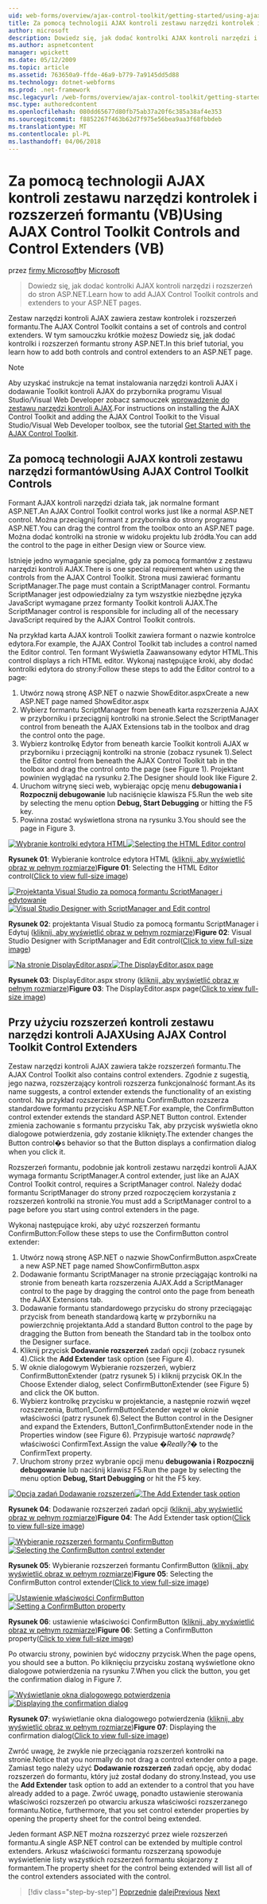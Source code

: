 ```yaml
---
uid: web-forms/overview/ajax-control-toolkit/getting-started/using-ajax-control-toolkit-controls-and-control-extenders-vb
title: Za pomocą technologii AJAX kontroli zestawu narzędzi kontrolek i rozszerzeń formantu (VB) | Dokumentacja firmy Microsoft
author: microsoft
description: Dowiedz się, jak dodać kontrolki AJAX kontroli narzędzi i rozszerzeń do stron ASP.NET.
ms.author: aspnetcontent
manager: wpickett
ms.date: 05/12/2009
ms.topic: article
ms.assetid: 763650a9-ffde-46a9-b779-7a9145dd5d88
ms.technology: dotnet-webforms
ms.prod: .net-framework
msc.legacyurl: /web-forms/overview/ajax-control-toolkit/getting-started/using-ajax-control-toolkit-controls-and-control-extenders-vb
msc.type: authoredcontent
ms.openlocfilehash: 080dd65677d80fb75ab37a20f6c385a38af4e353
ms.sourcegitcommit: f8852267f463b62d7f975e56bea9aa3f68fbbdeb
ms.translationtype: MT
ms.contentlocale: pl-PL
ms.lasthandoff: 04/06/2018
---
```

<a name="using-ajax-control-toolkit-controls-and-control-extenders-vb"></a><span data-ttu-id="7b0dd-103">Za pomocą technologii AJAX kontroli zestawu narzędzi kontrolek i rozszerzeń formantu (VB)</span><span class="sxs-lookup"><span data-stu-id="7b0dd-103">Using AJAX Control Toolkit Controls and Control Extenders (VB)</span></span>
====================
<span data-ttu-id="7b0dd-104">przez [firmy Microsoft](https://github.com/microsoft)</span><span class="sxs-lookup"><span data-stu-id="7b0dd-104">by [Microsoft](https://github.com/microsoft)</span></span>

> <span data-ttu-id="7b0dd-105">Dowiedz się, jak dodać kontrolki AJAX kontroli narzędzi i rozszerzeń do stron ASP.NET.</span><span class="sxs-lookup"><span data-stu-id="7b0dd-105">Learn how to add AJAX Control Toolkit controls and extenders to your ASP.NET pages.</span></span>


<span data-ttu-id="7b0dd-106">Zestaw narzędzi kontroli AJAX zawiera zestaw kontrolek i rozszerzeń formantu.</span><span class="sxs-lookup"><span data-stu-id="7b0dd-106">The AJAX Control Toolkit contains a set of controls and control extenders.</span></span> <span data-ttu-id="7b0dd-107">W tym samouczku krótkie możesz Dowiedz się, jak dodać kontrolki i rozszerzeń formantu strony ASP.NET.</span><span class="sxs-lookup"><span data-stu-id="7b0dd-107">In this brief tutorial, you learn how to add both controls and control extenders to an ASP.NET page.</span></span>

> [!NOTE] 
> 
> <span data-ttu-id="7b0dd-108">Aby uzyskać instrukcje na temat instalowania narzędzi kontroli AJAX i dodawanie Toolkit kontroli AJAX do przybornika programu Visual Studio/Visual Web Developer zobacz samouczek [wprowadzenie do zestawu narzędzi kontroli AJAX](get-started-with-the-ajax-control-toolkit-vb.md).</span><span class="sxs-lookup"><span data-stu-id="7b0dd-108">For instructions on installing the AJAX Control Toolkit and adding the AJAX Control Toolkit to the Visual Studio/Visual Web Developer toolbox, see the tutorial [Get Started with the AJAX Control Toolkit](get-started-with-the-ajax-control-toolkit-vb.md).</span></span>


## <a name="using-ajax-control-toolkit-controls"></a><span data-ttu-id="7b0dd-109">Za pomocą technologii AJAX kontroli zestawu narzędzi formantów</span><span class="sxs-lookup"><span data-stu-id="7b0dd-109">Using AJAX Control Toolkit Controls</span></span>

<span data-ttu-id="7b0dd-110">Formant AJAX kontroli narzędzi działa tak, jak normalne formant ASP.NET.</span><span class="sxs-lookup"><span data-stu-id="7b0dd-110">An AJAX Control Toolkit control works just like a normal ASP.NET control.</span></span> <span data-ttu-id="7b0dd-111">Można przeciągnij formant z przybornika do strony programu ASP.NET.</span><span class="sxs-lookup"><span data-stu-id="7b0dd-111">You can drag the control from the toolbox onto an ASP.NET page.</span></span> <span data-ttu-id="7b0dd-112">Można dodać kontrolki na stronie w widoku projektu lub źródła.</span><span class="sxs-lookup"><span data-stu-id="7b0dd-112">You can add the control to the page in either Design view or Source view.</span></span>

<span data-ttu-id="7b0dd-113">Istnieje jedno wymaganie specjalne, gdy za pomocą formantów z zestawu narzędzi kontroli AJAX.</span><span class="sxs-lookup"><span data-stu-id="7b0dd-113">There is one special requirement when using the controls from the AJAX Control Toolkit.</span></span> <span data-ttu-id="7b0dd-114">Strona musi zawierać formantu ScriptManager.</span><span class="sxs-lookup"><span data-stu-id="7b0dd-114">The page must contain a ScriptManager control.</span></span> <span data-ttu-id="7b0dd-115">Formantu ScriptManager jest odpowiedzialny za tym wszystkie niezbędne języka JavaScript wymagane przez formanty Toolkit kontroli AJAX.</span><span class="sxs-lookup"><span data-stu-id="7b0dd-115">The ScriptManager control is responsible for including all of the necessary JavaScript required by the AJAX Control Toolkit controls.</span></span>

<span data-ttu-id="7b0dd-116">Na przykład karta AJAX kontroli Toolkit zawiera formant o nazwie kontrolce edytora.</span><span class="sxs-lookup"><span data-stu-id="7b0dd-116">For example, the AJAX Control Toolkit tab includes a control named the Editor control.</span></span> <span data-ttu-id="7b0dd-117">Ten formant Wyświetla Zaawansowany edytor HTML.</span><span class="sxs-lookup"><span data-stu-id="7b0dd-117">This control displays a rich HTML editor.</span></span> <span data-ttu-id="7b0dd-118">Wykonaj następujące kroki, aby dodać kontrolki edytora do strony:</span><span class="sxs-lookup"><span data-stu-id="7b0dd-118">Follow these steps to add the Editor control to a page:</span></span>

1. <span data-ttu-id="7b0dd-119">Utwórz nową stronę ASP.NET o nazwie ShowEditor.aspx</span><span class="sxs-lookup"><span data-stu-id="7b0dd-119">Create a new ASP.NET page named ShowEditor.aspx</span></span>
2. <span data-ttu-id="7b0dd-120">Wybierz formantu ScriptManager from beneath karta rozszerzenia AJAX w przyborniku i przeciągnij kontrolki na stronie.</span><span class="sxs-lookup"><span data-stu-id="7b0dd-120">Select the ScriptManager control from beneath the AJAX Extensions tab in the toolbox and drag the control onto the page.</span></span>
3. <span data-ttu-id="7b0dd-121">Wybierz kontrolkę Edytor from beneath karcie Toolkit kontroli AJAX w przyborniku i przeciągnij kontrolki na stronie (zobacz rysunek 1).</span><span class="sxs-lookup"><span data-stu-id="7b0dd-121">Select the Editor control from beneath the AJAX Control Toolkit tab in the toolbox and drag the control onto the page (see Figure 1).</span></span> <span data-ttu-id="7b0dd-122">Projektant powinien wyglądać na rysunku 2.</span><span class="sxs-lookup"><span data-stu-id="7b0dd-122">The Designer should look like Figure 2.</span></span>
4. <span data-ttu-id="7b0dd-123">Uruchom witrynę sieci web, wybierając opcję menu **debugowania i Rozpocznij debugowanie** lub naciśnięcie klawisza F5.</span><span class="sxs-lookup"><span data-stu-id="7b0dd-123">Run the web site by selecting the menu option **Debug, Start Debugging** or hitting the F5 key.</span></span>
5. <span data-ttu-id="7b0dd-124">Powinna zostać wyświetlona strona na rysunku 3.</span><span class="sxs-lookup"><span data-stu-id="7b0dd-124">You should see the page in Figure 3.</span></span>


<span data-ttu-id="7b0dd-125">[![Wybranie kontrolki edytora HTML](using-ajax-control-toolkit-controls-and-control-extenders-vb/_static/image1.jpg)](using-ajax-control-toolkit-controls-and-control-extenders-vb/_static/image1.png)</span><span class="sxs-lookup"><span data-stu-id="7b0dd-125">[![Selecting the HTML Editor control](using-ajax-control-toolkit-controls-and-control-extenders-vb/_static/image1.jpg)](using-ajax-control-toolkit-controls-and-control-extenders-vb/_static/image1.png)</span></span>

<span data-ttu-id="7b0dd-126">**Rysunek 01**: Wybieranie kontrolce edytora HTML ([kliknij, aby wyświetlić obraz w pełnym rozmiarze](using-ajax-control-toolkit-controls-and-control-extenders-vb/_static/image2.png))</span><span class="sxs-lookup"><span data-stu-id="7b0dd-126">**Figure 01**: Selecting the HTML Editor control([Click to view full-size image](using-ajax-control-toolkit-controls-and-control-extenders-vb/_static/image2.png))</span></span>


<span data-ttu-id="7b0dd-127">[![Projektanta Visual Studio za pomocą formantu ScriptManager i edytowanie](using-ajax-control-toolkit-controls-and-control-extenders-vb/_static/image2.jpg)](using-ajax-control-toolkit-controls-and-control-extenders-vb/_static/image3.png)</span><span class="sxs-lookup"><span data-stu-id="7b0dd-127">[![Visual Studio Designer with ScriptManager and Edit control](using-ajax-control-toolkit-controls-and-control-extenders-vb/_static/image2.jpg)](using-ajax-control-toolkit-controls-and-control-extenders-vb/_static/image3.png)</span></span>

<span data-ttu-id="7b0dd-128">**Rysunek 02**: projektanta Visual Studio za pomocą formantu ScriptManager i Edytuj ([kliknij, aby wyświetlić obraz w pełnym rozmiarze](using-ajax-control-toolkit-controls-and-control-extenders-vb/_static/image4.png))</span><span class="sxs-lookup"><span data-stu-id="7b0dd-128">**Figure 02**: Visual Studio Designer with ScriptManager and Edit control([Click to view full-size image](using-ajax-control-toolkit-controls-and-control-extenders-vb/_static/image4.png))</span></span>


<span data-ttu-id="7b0dd-129">[![Na stronie DisplayEditor.aspx](using-ajax-control-toolkit-controls-and-control-extenders-vb/_static/image3.jpg)](using-ajax-control-toolkit-controls-and-control-extenders-vb/_static/image5.png)</span><span class="sxs-lookup"><span data-stu-id="7b0dd-129">[![The DisplayEditor.aspx page](using-ajax-control-toolkit-controls-and-control-extenders-vb/_static/image3.jpg)](using-ajax-control-toolkit-controls-and-control-extenders-vb/_static/image5.png)</span></span>

<span data-ttu-id="7b0dd-130">**Rysunek 03**: DisplayEditor.aspx strony ([kliknij, aby wyświetlić obraz w pełnym rozmiarze](using-ajax-control-toolkit-controls-and-control-extenders-vb/_static/image6.png))</span><span class="sxs-lookup"><span data-stu-id="7b0dd-130">**Figure 03**: The DisplayEditor.aspx page([Click to view full-size image](using-ajax-control-toolkit-controls-and-control-extenders-vb/_static/image6.png))</span></span>


## <a name="using-ajax-control-toolkit-control-extenders"></a><span data-ttu-id="7b0dd-131">Przy użyciu rozszerzeń kontroli zestawu narzędzi kontroli AJAX</span><span class="sxs-lookup"><span data-stu-id="7b0dd-131">Using AJAX Control Toolkit Control Extenders</span></span>

<span data-ttu-id="7b0dd-132">Zestaw narzędzi kontroli AJAX zawiera także rozszerzeń formantu.</span><span class="sxs-lookup"><span data-stu-id="7b0dd-132">The AJAX Control Toolkit also contains control extenders.</span></span> <span data-ttu-id="7b0dd-133">Zgodnie z sugestią, jego nazwa, rozszerzający kontroli rozszerza funkcjonalność formant.</span><span class="sxs-lookup"><span data-stu-id="7b0dd-133">As its name suggests, a control extender extends the functionality of an existing control.</span></span> <span data-ttu-id="7b0dd-134">Na przykład rozszerzeń formantu ConfirmButton rozszerza standardowe formantu przycisku ASP.NET.</span><span class="sxs-lookup"><span data-stu-id="7b0dd-134">For example, the ConfirmButton control extender extends the standard ASP.NET Button control.</span></span> <span data-ttu-id="7b0dd-135">Extender zmienia zachowanie s formantu przycisku Tak, aby przycisk wyświetla okno dialogowe potwierdzenia, gdy zostanie kliknięty.</span><span class="sxs-lookup"><span data-stu-id="7b0dd-135">The extender changes the Button control�s behavior so that the Button displays a confirmation dialog when you click it.</span></span>

<span data-ttu-id="7b0dd-136">Rozszerzeń formantu, podobnie jak kontroli zestawu narzędzi kontroli AJAX wymaga formantu ScriptManager.</span><span class="sxs-lookup"><span data-stu-id="7b0dd-136">A control extender, just like an AJAX Control Toolkit control, requires a ScriptManager control.</span></span> <span data-ttu-id="7b0dd-137">Należy dodać formantu ScriptManager do strony przed rozpoczęciem korzystania z rozszerzeń kontrolki na stronie.</span><span class="sxs-lookup"><span data-stu-id="7b0dd-137">You must add a ScriptManager control to a page before you start using control extenders in the page.</span></span>

<span data-ttu-id="7b0dd-138">Wykonaj następujące kroki, aby użyć rozszerzeń formantu ConfirmButton:</span><span class="sxs-lookup"><span data-stu-id="7b0dd-138">Follow these steps to use the ConfirmButton control extender:</span></span>

1. <span data-ttu-id="7b0dd-139">Utwórz nową stronę ASP.NET o nazwie ShowConfirmButton.aspx</span><span class="sxs-lookup"><span data-stu-id="7b0dd-139">Create a new ASP.NET page named ShowConfirmButton.aspx</span></span>
2. <span data-ttu-id="7b0dd-140">Dodawanie formantu ScriptManager na stronie przeciągając kontrolki na stronie from beneath karta rozszerzenia AJAX.</span><span class="sxs-lookup"><span data-stu-id="7b0dd-140">Add a ScriptManager control to the page by dragging the control onto the page from beneath the AJAX Extensions tab.</span></span>
3. <span data-ttu-id="7b0dd-141">Dodawanie formantu standardowego przycisku do strony przeciągając przycisk from beneath standardową kartę w przyborniku na powierzchnię projektanta.</span><span class="sxs-lookup"><span data-stu-id="7b0dd-141">Add a standard Button control to the page by dragging the Button from beneath the Standard tab in the toolbox onto the Designer surface.</span></span>
4. <span data-ttu-id="7b0dd-142">Kliknij przycisk **Dodawanie rozszerzeń** zadań opcji (zobacz rysunek 4).</span><span class="sxs-lookup"><span data-stu-id="7b0dd-142">Click the **Add Extender** task option (see Figure 4).</span></span>
5. <span data-ttu-id="7b0dd-143">W oknie dialogowym Wybieranie rozszerzeń, wybierz ConfirmButtonExtender (patrz rysunek 5) i kliknij przycisk OK.</span><span class="sxs-lookup"><span data-stu-id="7b0dd-143">In the Choose Extender dialog, select ConfirmButtonExtender (see Figure 5) and click the OK button.</span></span>
6. <span data-ttu-id="7b0dd-144">Wybierz kontrolkę przycisku w projektancie, a następnie rozwiń węzeł rozszerzenia, Button1\_ConfirmButtonExtender węzeł w oknie właściwości (patrz rysunek 6).</span><span class="sxs-lookup"><span data-stu-id="7b0dd-144">Select the Button control in the Designer and expand the Extenders, Button1\_ConfirmButtonExtender node in the Properties window (see Figure 6).</span></span> <span data-ttu-id="7b0dd-145">Przypisuje wartość *naprawdę?* właściwości ConfirmText.</span><span class="sxs-lookup"><span data-stu-id="7b0dd-145">Assign the value *�Really?�* to the ConfirmText property.</span></span>
7. <span data-ttu-id="7b0dd-146">Uruchom strony przez wybranie opcji menu **debugowania i Rozpocznij debugowanie** lub naciśnij klawisz F5.</span><span class="sxs-lookup"><span data-stu-id="7b0dd-146">Run the page by selecting the menu option **Debug, Start Debugging** or hit the F5 key.</span></span>


<span data-ttu-id="7b0dd-147">[![Opcja zadań Dodawanie rozszerzeń](using-ajax-control-toolkit-controls-and-control-extenders-vb/_static/image4.jpg)](using-ajax-control-toolkit-controls-and-control-extenders-vb/_static/image7.png)</span><span class="sxs-lookup"><span data-stu-id="7b0dd-147">[![The Add Extender task option](using-ajax-control-toolkit-controls-and-control-extenders-vb/_static/image4.jpg)](using-ajax-control-toolkit-controls-and-control-extenders-vb/_static/image7.png)</span></span>

<span data-ttu-id="7b0dd-148">**Rysunek 04**: Dodawanie rozszerzeń zadań opcji ([kliknij, aby wyświetlić obraz w pełnym rozmiarze](using-ajax-control-toolkit-controls-and-control-extenders-vb/_static/image8.png))</span><span class="sxs-lookup"><span data-stu-id="7b0dd-148">**Figure 04**: The Add Extender task option([Click to view full-size image](using-ajax-control-toolkit-controls-and-control-extenders-vb/_static/image8.png))</span></span>


<span data-ttu-id="7b0dd-149">[![Wybieranie rozszerzeń formantu ConfirmButton](using-ajax-control-toolkit-controls-and-control-extenders-vb/_static/image5.jpg)](using-ajax-control-toolkit-controls-and-control-extenders-vb/_static/image9.png)</span><span class="sxs-lookup"><span data-stu-id="7b0dd-149">[![Selecting the ConfirmButton control extender](using-ajax-control-toolkit-controls-and-control-extenders-vb/_static/image5.jpg)](using-ajax-control-toolkit-controls-and-control-extenders-vb/_static/image9.png)</span></span>

<span data-ttu-id="7b0dd-150">**Rysunek 05**: Wybieranie rozszerzeń formantu ConfirmButton ([kliknij, aby wyświetlić obraz w pełnym rozmiarze](using-ajax-control-toolkit-controls-and-control-extenders-vb/_static/image10.png))</span><span class="sxs-lookup"><span data-stu-id="7b0dd-150">**Figure 05**: Selecting the ConfirmButton control extender([Click to view full-size image](using-ajax-control-toolkit-controls-and-control-extenders-vb/_static/image10.png))</span></span>


<span data-ttu-id="7b0dd-151">[![Ustawienie właściwości ConfirmButton](using-ajax-control-toolkit-controls-and-control-extenders-vb/_static/image6.jpg)](using-ajax-control-toolkit-controls-and-control-extenders-vb/_static/image11.png)</span><span class="sxs-lookup"><span data-stu-id="7b0dd-151">[![Setting a ConfirmButton property](using-ajax-control-toolkit-controls-and-control-extenders-vb/_static/image6.jpg)](using-ajax-control-toolkit-controls-and-control-extenders-vb/_static/image11.png)</span></span>

<span data-ttu-id="7b0dd-152">**Rysunek 06**: ustawienie właściwości ConfirmButton ([kliknij, aby wyświetlić obraz w pełnym rozmiarze](using-ajax-control-toolkit-controls-and-control-extenders-vb/_static/image12.png))</span><span class="sxs-lookup"><span data-stu-id="7b0dd-152">**Figure 06**: Setting a ConfirmButton property([Click to view full-size image](using-ajax-control-toolkit-controls-and-control-extenders-vb/_static/image12.png))</span></span>


<span data-ttu-id="7b0dd-153">Po otwarciu strony, powinien być widoczny przycisk.</span><span class="sxs-lookup"><span data-stu-id="7b0dd-153">When the page opens, you should see a button.</span></span> <span data-ttu-id="7b0dd-154">Po kliknięciu przycisku zostaną wyświetlone okno dialogowe potwierdzenia na rysunku 7.</span><span class="sxs-lookup"><span data-stu-id="7b0dd-154">When you click the button, you get the confirmation dialog in Figure 7.</span></span>


<span data-ttu-id="7b0dd-155">[![Wyświetlanie okna dialogowego potwierdzenia](using-ajax-control-toolkit-controls-and-control-extenders-vb/_static/image7.jpg)](using-ajax-control-toolkit-controls-and-control-extenders-vb/_static/image13.png)</span><span class="sxs-lookup"><span data-stu-id="7b0dd-155">[![Displaying the confirmation dialog](using-ajax-control-toolkit-controls-and-control-extenders-vb/_static/image7.jpg)](using-ajax-control-toolkit-controls-and-control-extenders-vb/_static/image13.png)</span></span>

<span data-ttu-id="7b0dd-156">**Rysunek 07**: wyświetlanie okna dialogowego potwierdzenia ([kliknij, aby wyświetlić obraz w pełnym rozmiarze](using-ajax-control-toolkit-controls-and-control-extenders-vb/_static/image14.png))</span><span class="sxs-lookup"><span data-stu-id="7b0dd-156">**Figure 07**: Displaying the confirmation dialog([Click to view full-size image](using-ajax-control-toolkit-controls-and-control-extenders-vb/_static/image14.png))</span></span>


<span data-ttu-id="7b0dd-157">Zwróć uwagę, że zwykle nie przeciągania rozszerzeń kontrolki na stronie.</span><span class="sxs-lookup"><span data-stu-id="7b0dd-157">Notice that you normally do not drag a control extender onto a page.</span></span> <span data-ttu-id="7b0dd-158">Zamiast tego należy użyć **Dodawanie rozszerzeń** zadań opcję, aby dodać rozszerzeń do formantu, który już został dodany do strony.</span><span class="sxs-lookup"><span data-stu-id="7b0dd-158">Instead, you use the **Add Extender** task option to add an extender to a control that you have already added to a page.</span></span> <span data-ttu-id="7b0dd-159">Zwróć uwagę, ponadto ustawienie sterowania właściwości rozszerzeń po otwarciu arkusza właściwości rozszerzanego formantu.</span><span class="sxs-lookup"><span data-stu-id="7b0dd-159">Notice, furthermore, that you set control extender properties by opening the property sheet for the control being extended.</span></span>

<span data-ttu-id="7b0dd-160">Jeden formant ASP.NET można rozszerzyć przez wiele rozszerzeń formantu.</span><span class="sxs-lookup"><span data-stu-id="7b0dd-160">A single ASP.NET control can be extended by multiple control extenders.</span></span> <span data-ttu-id="7b0dd-161">Arkusz właściwości formantu rozszerzaną spowoduje wyświetlenie listy wszystkich rozszerzeń formantu skojarzony z formantem.</span><span class="sxs-lookup"><span data-stu-id="7b0dd-161">The property sheet for the control being extended will list all of the control extenders associated with the control.</span></span>

> [!div class="step-by-step"]
> <span data-ttu-id="7b0dd-162">[Poprzednie](get-started-with-the-ajax-control-toolkit-vb.md)
> [dalej](creating-a-custom-ajax-control-toolkit-control-extender-vb.md)</span><span class="sxs-lookup"><span data-stu-id="7b0dd-162">[Previous](get-started-with-the-ajax-control-toolkit-vb.md)
[Next](creating-a-custom-ajax-control-toolkit-control-extender-vb.md)</span></span>
